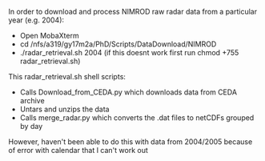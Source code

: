 In order to download and process NIMROD raw radar data from a particular year (e.g. 2004):
  * Open MobaXterm
  * cd /nfs/a319/gy17m2a/PhD/Scripts/DataDownload/NIMROD
  * ./radar_retrieval.sh 2004 (if this doesnt work first run chmod +755 radar_retrieval.sh)

This radar_retrieval.sh shell scripts:
* Calls Download_from_CEDA.py which downloads data from CEDA archive
* Untars and unzips the data
* Calls merge_radar.py which converts the .dat files to netCDFs grouped by day

However, haven't been able to do this with data from 2004/2005 because of error with calendar that I can't work out
